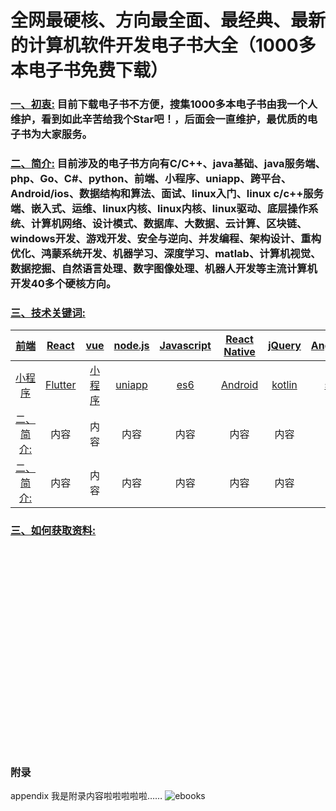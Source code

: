 # 全网最硬核、方向最全面、最经典、最新的计算机软件开发电子书大全（1000多本电子书免费下载）
### [一、初衷:](#fz) <a id="fz" > 目前下载电子书不方便，搜集1000多本电子书由我一个人维护，看到如此辛苦给我个**Star**吧！，后面会一直维护，最优质的电子书为大家服务。</a>

### [二、简介:](#jj) <a id="jj" > 目前涉及的电子书方向有C/C++、java基础、java服务端、php、Go、C#、python、前端、小程序、uniapp、跨平台、Android/ios、数据结构和算法、面试、linux入门、linux c/c++服务端、嵌入式、运维、linux内核、linux内核、linux驱动、底层操作系统、计算机网络、设计模式、数据库、大数据、云计算、区块链、windows开发、游戏开发、安全与逆向、并发编程、架构设计、重构优化、鸿蒙系统开发、机器学习、深度学习、matlab、计算机视觉、数据挖掘、自然语言处理、数字图像处理、机器人开发等主流计算机开发40多个硬核方向。</a>
### [三、技术关键词:](#jsgjc) <a id="jsgjc" ></a>

|  [前端](#jj)| [React](#jj) | [vue](#jj) | [node.js](#jj) | [Javascript](#jj) | [React Native](#jj) | [jQuery](#jj) | [AngularJs](#jj) | [html](#jj) | [css](#jj) |[css](#jj) |
| :--: | :--: |:--: | :--: |:--: | :--: |:--: | :--: |:--: | :--: |:--: |
| [小程序](#jj)| [Flutter](#jj)  | [小程序](#jj) |[uniapp](#jj) |[es6](#jj) |[Android](#jj) | [kotlin](#jj) | [swift](#jj) |[ios](#jj) |[java](#jj) ||[java](#jj) |
| [二、简介:](#jj)| 内容  | 内容 |内容 |内容 |内容 |内容 |内容 |内容 |内容 |内容 |
| [二、简介:](#jj)| 内容  | 内容 |内容 |内容 |内容 |内容 |内容 |内容 |内容 |内容 |

### [三、如何获取资料:](#rhhqzl) <a id="rhhqzl" ></a>

 


<br><br><br><br><br><br><br><br><br><br><br><br><br><br><br><br><br><br><br>

### <a id="appendix" >附录</a>






 appendix
我是附录内容啦啦啦啦啦……
![ebooks](https://user-images.githubusercontent.com/14906970/143410747-c7663cba-4441-4561-bfe5-d57322aa2ebe.png)
